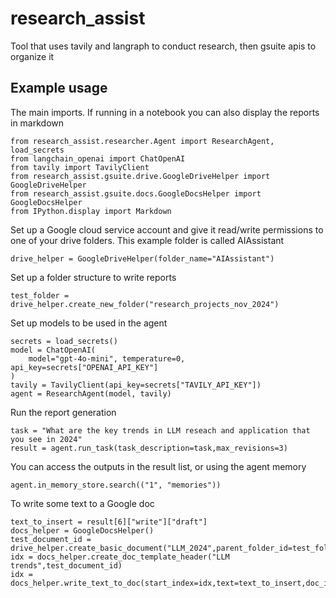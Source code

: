 # research_assist
Tool that uses tavily and langraph to conduct research, then gsuite apis to organize it

## Example usage 

The main imports. If running in a notebook you can also display the 
reports in markdown
```commandline
from research_assist.researcher.Agent import ResearchAgent, load_secrets
from langchain_openai import ChatOpenAI
from tavily import TavilyClient
from research_assist.gsuite.drive.GoogleDriveHelper import GoogleDriveHelper
from research_assist.gsuite.docs.GoogleDocsHelper import GoogleDocsHelper
from IPython.display import Markdown
```

Set up a Google cloud service account and give it read/write permissions to one of 
your drive folders. This example folder is called AIAssistant
```commandline
drive_helper = GoogleDriveHelper(folder_name="AIAssistant")
```

Set up a folder structure to write reports
```commandline
test_folder = drive_helper.create_new_folder("research_projects_nov_2024")
```

Set up models to be used in the agent
```commandline
secrets = load_secrets()
model = ChatOpenAI(
    model="gpt-4o-mini", temperature=0, api_key=secrets["OPENAI_API_KEY"]
)
tavily = TavilyClient(api_key=secrets["TAVILY_API_KEY"])
agent = ResearchAgent(model, tavily)
```
Run the report generation
```commandline
task = "What are the key trends in LLM reseach and application that you see in 2024"
result = agent.run_task(task_description=task,max_revisions=3)
```

You can access the outputs in the result list, or using the agent memory
```commandline
agent.in_memory_store.search(("1", "memories"))
```

To write some text to a Google doc
```commandline
text_to_insert = result[6]["write"]["draft"]
docs_helper = GoogleDocsHelper()
test_document_id = drive_helper.create_basic_document("LLM_2024",parent_folder_id=test_folder)
idx = docs_helper.create_doc_template_header("LLM trends",test_document_id)
idx = docs_helper.write_text_to_doc(start_index=idx,text=text_to_insert,doc_id=test_document_id)
```
